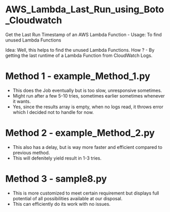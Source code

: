 # AWS_Lambda_Last_Run_using_Boto_Cloudwatch
Get the Last Run Timestamp of an AWS Lambda Function - Usage: To find unused Lambda Functions

Idea: Well, this helps to find the unused Lambda Functions. How ? - By getting the last runtime of a Lambda Function from CloudWatch Logs.

# Method 1 - example_Method_1.py
* This does the Job eventually but is too slow, unresponsive sometimes.
* Might run after a few 5-10 tries, sometimes earlier sometimes whenever it wants.
* Yes, since the results array is empty, when no logs read, it throws error which I decided not to handle for now.

# Method 2 - example_Method_2.py
* This also has a delay, but is way more faster and efficient compared to previous method.
* This will defenitely yield result in 1-3 tries.

# Method 3 - sample8.py
* This is more customized to meet certain requirement but displays full potential of all possibilities available at our disposal.
* This can efficiently do its work with no issues.
